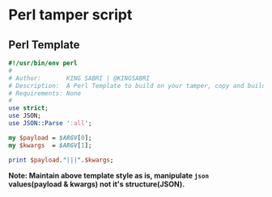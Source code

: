# Perl tamper script


## Perl Template

```perl
#!/usr/bin/env perl
#
# Author:       KING SABRI | @KINGSABRI
# Description:  A Perl Template to build on your tamper, copy and build on me.
# Requirements: None
#
use strict;
use JSON;
use JSON::Parse ':all';

my $payload = $ARGV[0];
my $kwargs  = $ARGV[1];

print $payload."|||".$kwargs;
```

**Note: Maintain above template style as is, manipulate `json` values(payload & kwargs) not it's structure(JSON).**
